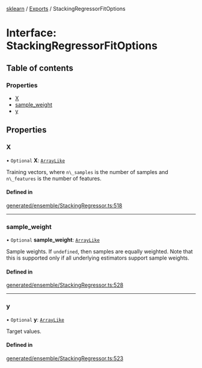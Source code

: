[sklearn](../readme.md) / [Exports](../modules.md) / StackingRegressorFitOptions

# Interface: StackingRegressorFitOptions

## Table of contents

### Properties

- [X](StackingRegressorFitOptions.md#x)
- [sample\_weight](StackingRegressorFitOptions.md#sample_weight)
- [y](StackingRegressorFitOptions.md#y)

## Properties

### X

• `Optional` **X**: [`ArrayLike`](../modules.md#arraylike)

Training vectors, where `n\_samples` is the number of samples and `n\_features` is the number of features.

#### Defined in

[generated/ensemble/StackingRegressor.ts:518](https://github.com/transitive-bullshit/scikit-learn-ts/blob/367336a/packages/sklearn/src/generated/ensemble/StackingRegressor.ts#L518)

___

### sample\_weight

• `Optional` **sample\_weight**: [`ArrayLike`](../modules.md#arraylike)

Sample weights. If `undefined`, then samples are equally weighted. Note that this is supported only if all underlying estimators support sample weights.

#### Defined in

[generated/ensemble/StackingRegressor.ts:528](https://github.com/transitive-bullshit/scikit-learn-ts/blob/367336a/packages/sklearn/src/generated/ensemble/StackingRegressor.ts#L528)

___

### y

• `Optional` **y**: [`ArrayLike`](../modules.md#arraylike)

Target values.

#### Defined in

[generated/ensemble/StackingRegressor.ts:523](https://github.com/transitive-bullshit/scikit-learn-ts/blob/367336a/packages/sklearn/src/generated/ensemble/StackingRegressor.ts#L523)

